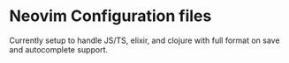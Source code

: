 # Neovim Configuration files

Currently setup to handle JS/TS, elixir, and clojure with full format on save and autocomplete support.
